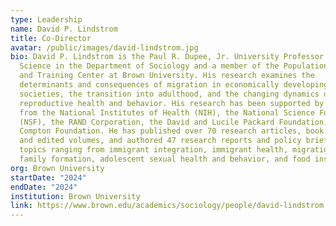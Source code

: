 ```yaml
---
type: Leadership
name: David P. Lindstrom
title: Co-Director
avatar: /public/images/david-lindstrom.jpg
bio: David P. Lindstrom is the Paul R. Dupee, Jr. University Professor of Social
  Science in the Department of Sociology and a member of the Population Studies
  and Training Center at Brown University. His research examines the
  determinants and consequences of migration in economically developing
  societies, the transition into adulthood, and the changing dynamics of
  reproductive health and behavior. His research has been supported by grants
  from the National Institutes of Health (NIH), the National Science Foundation
  (NSF), the RAND Corporation, the David and Lucile Packard Foundation, and the
  Compton Foundation. He has published over 70 research articles, book chapters
  and edited volumes, and authored 47 research reports and policy briefs on
  topics ranging from immigrant integration, immigrant health, migration and
  family formation, adolescent sexual health and behavior, and food insecurity.
org: Brown University
startDate: "2024"
endDate: "2024"
institution: Brown University
link: https://www.brown.edu/academics/sociology/people/david-lindstrom
---
```

